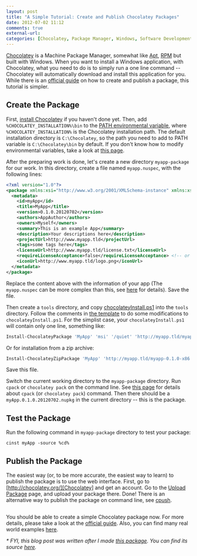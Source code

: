```yaml
---
layout: post
title: "A Simple Tutorial: Create and Publish Chocolatey Packages"
date: 2012-07-02 11:12
comments: true
external-url: 
categories: [Chocolatey, Package Manager, Windows, Software Development]
---
```


[Chocolatey][] is a Machine Package Manager, somewhat like [Apt][], [RPM][] but
built with Windows. When you want to install a Windows application, with
Chocolatey, what you need to do is to simply run a one line command --
Chocolatey will automatically download and install this application for you.
While there is an [official guide][] on how to create and publish a package,
this tutorial is simpler.

<!-- more -->

## Create the Package

First, [install Chocolatey][Chocolatey] if you haven't done yet. Then, add
`%CHOCOLATEY_INSTALLATION%\bin` to the [PATH environmental variable][PATH],
where `%CHOCOLATEY_INSTALLATION%` is the Chocolatey installation path. The
default installation directory is `C:\Chocolatey`, so the path you need to add
to PATH variable is `C:\Chocolatey\bin` by default. If you don't know how to
modify environmental variables, take a look at
[this page](http://java.com/en/download/help/path.xml).

After the preparing work is done, let's create a new directory `myapp-package`
for our work. In this directory, create a file named `myapp.nuspec`, with the
following lines:

```xml
<?xml version="1.0"?>
<package xmlns:xsi="http://www.w3.org/2001/XMLSchema-instance" xmlns:xsd="http://www.w3.org/2001/XMLSchema">
  <metadata>
    <id>myApp</id>
    <title>MyApp</title>
    <version>0.1.0.20120702</version>
    <authors>AppAuthor</authors>
    <owners>Myself</owners>
    <summary>This is an example App</summary>
    <description>Your descriptions here</description>
    <projectUrl>http://www.myapp.tld</projectUrl>
    <tags>some tags here</tags>
    <licenseUrl>http://www.myapp.tld/license.txt</licenseUrl>
    <requireLicenseAcceptance>false</requireLicenseAcceptance> <!-- or true if you require the user to accept the License before installing -->
    <iconUrl>http://www.myapp.tld/logo.png</iconUrl>
  </metadata>
</package>
```

Replace the content above with the information of your app (The `myapp.nuspec`
can be more complex than this, see [here][Nuspec Reference] for details). Save
the file.

Then create a `tools` directory, and copy [chocolateyInstall.ps1][] into the
`tools` directory. Follow the comments in [the template][chocolateyInstall.ps1]
to do some modifications to `chocolateyInstall.ps1`. For the simplist case, your
`chocolateyInstall.ps1` will contain only one line, something like:

```powershell
Install-ChocolateyPackage 'MyApp' 'msi' '/quiet' 'http://myapp.tld/myapp-0.1.0-x86.msi' 'http://myapp.tld/myapp-0.1.0-x64.msi' # The 64 bit package URL can be omitted.
```

Or for installation from a zip archive:

```powershell
Install-ChocolateyZipPackage 'MyApp' 'http://myapp.tld/myapp-0.1.0-x86.zip' "$(Split-Path -parent $MyInvocation.MyCommand.Definition)"
```

Save this file.

Switch the current working directory to the `myapp-package` directory. Run
`cpack` or `chocolatey pack` on the command line. See
[this page][Chocolatey Pack] for details about `cpack` (or `chocolatey pack`)
command. Then there should be a `myApp.0.1.0.20120702.nupkg` in the current
directory -- this is the package.

## Test the Package

Run the following command in `myapp-package` directory to test your package:

    cinst myApp -source %cd%

## Publish the Package

The easiest way (or, to be more accurate, the easiest way to learn) to publish
the package is to use the web interface. First, go to
[http://chocolatey.org/][Chocolatey] and get an account. Go to the [Upload
Package][] page, and upload your package there. Done!  There is an alternative
way to publish the package on command line, see [cpush][].

## 

You should be able to create a simple Chocolatey package now. For more details,
please take a look at the [official guide][]. Also, you can find many real
world examples [here](https://github.com/ferventcoder/nugetpackages).

_* FYI, this blog post was written after I made
[this package](http://chocolatey.org/packages/editorconfig.core). You can find
its source
[here](https://github.com/editorconfig/chocolatey-packages/tree/master/editorconfig-core)._



[Apt]: http://wiki.debian.org/Apt
[Chocolatey Pack]: https://github.com/chocolatey/chocolatey/wiki/CommandsPack
[Chocolatey]: http://chocolatey.org/
[Nuspec Reference]: http://docs.nuget.org/docs/reference/nuspec-reference
[PATH]: http://en.wikipedia.org/wiki/PATH_(variable)
[RPM]: http://rpm.org/
[Upload Package]: http://chocolatey.org/packages/upload
[chocolateyInstall.ps1]: https://github.com/chocolatey/chocolatey/wiki/ChocolateyInstallPS1
[cpush]: https://github.com/chocolatey/chocolatey/wiki/CommandsPush
[official guide]: https://github.com/chocolatey/chocolatey/wiki/CreatePackages
